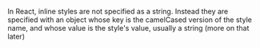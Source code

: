 In React, inline styles are not specified as a string. Instead they are specified with an object whose key is the camelCased version of the style name, and whose value is the style's value, usually a string (more on that later)
